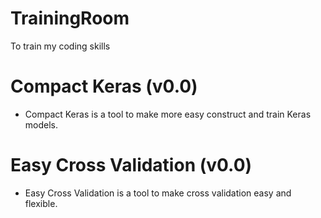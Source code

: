 # TrainingRoom
To train my coding skills

# Compact Keras (v0.0)

* Compact Keras is a tool to make more easy construct and train Keras models.

# Easy Cross Validation (v0.0)

* Easy Cross Validation is a tool to make cross validation easy and flexible.
